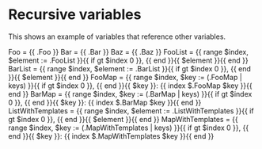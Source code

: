 # Recursive variables

This shows an example of variables that reference other variables.

Foo = {{ .Foo }}
Bar = {{ .Bar }}
Baz = {{ .Baz }}
FooList = {{ range $index, $element := .FooList }}{{ if gt $index 0 }}, {{ end }}{{ $element }}{{ end }}
BarList = {{ range $index, $element := .BarList }}{{ if gt $index 0 }}, {{ end }}{{ $element }}{{ end }}
FooMap = {{ range $index, $key := (.FooMap | keys) }}{{ if gt $index 0 }}, {{ end }}{{ $key }}: {{ index $.FooMap $key }}{{ end }}
BarMap = {{ range $index, $key := (.BarMap | keys) }}{{ if gt $index 0 }}, {{ end }}{{ $key }}: {{ index $.BarMap $key }}{{ end }}
ListWithTemplates = {{ range $index, $element := .ListWithTemplates }}{{ if gt $index 0 }}, {{ end }}{{ $element }}{{ end }}
MapWithTemplates = {{ range $index, $key := (.MapWithTemplates | keys) }}{{ if gt $index 0 }}, {{ end }}{{ $key }}: {{ index $.MapWithTemplates $key }}{{ end }}